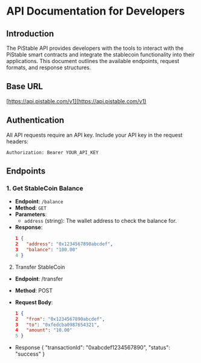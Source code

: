 # API Documentation for Developers

## Introduction
The PiStable API provides developers with the tools to interact with the PiStable smart contracts and integrate the stablecoin functionality into their applications. This document outlines the available endpoints, request formats, and response structures.

## Base URL

[https://api.pistable.com/v1](https://api.pistable.com/v1) 


## Authentication
All API requests require an API key. Include your API key in the request headers:

```
Authorization: Bearer YOUR_API_KEY
```


## Endpoints

### 1. Get StableCoin Balance
- **Endpoint**: `/balance`
- **Method**: `GET`
- **Parameters**:
  - `address` (string): The wallet address to check the balance for.
- **Response**:
   ```json
   1 {
   2   "address": "0x1234567890abcdef",
   3   "balance": "100.00"
   4 }
   ```

2. Transfer StableCoin
- **Endpoint**: /transfer
- **Method**: POST
- **Request Body**:
   ```json
   1 {
   2   "from": "0x1234567890abcdef",
   3   "to": "0xfedcba0987654321",
   4   "amount": "10.00"
   5 }
   ```

- Response
{
  "transactionId": "0xabcdef1234567890",
  "status": "success"
}
